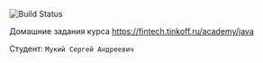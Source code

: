 ![Build Status](https://github.com/sanyarnd/java-course-2023/actions/workflows/build.yml/badge.svg)


Домашние задания курса https://fintech.tinkoff.ru/academy/java

Студент: `Мукий Сергей Андреевич`


